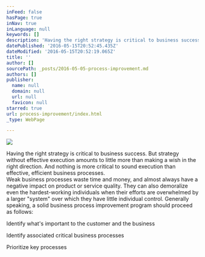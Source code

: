 ```yaml
---
inFeed: false
hasPage: true
inNav: true
inLanguage: null
keywords: []
description: 'Having the right strategy is critical to business success. But strategy without effective execution amounts to little more than making a wish in the right direction. And nothing is more critical to sound execution than effective, efficient business processes.  Weak business processes waste time and money, and almost always have a negative impact on product or service quality. They can also demoralize even the hardest-working individuals when their efforts are overwhelmed by a larger “system” over which they have little individual control. Generally speaking, a solid business process improvement program should proceed as follows: '
datePublished: '2016-05-15T20:52:45.435Z'
dateModified: '2016-05-15T20:52:19.065Z'
title: ''
author: []
sourcePath: _posts/2016-05-05-process-improvement.md
authors: []
publisher:
  name: null
  domain: null
  url: null
  favicon: null
starred: true
url: process-improvement/index.html
_type: WebPage

---
```

![](https://the-grid-user-content.s3-us-west-2.amazonaws.com/ce76b817-b1e7-46fb-b8e1-127e71ca06e2.jpg)

Having the right strategy is critical to business success. But strategy without effective execution amounts to little more than making a wish in the right direction. And nothing is more critical to sound execution than effective, efficient business processes.   
Weak business processes waste time and money, and almost always have a negative impact on product or service quality. They can also demoralize even the hardest-working individuals when their efforts are overwhelmed by a larger "system" over which they have little individual control. Generally speaking, a solid business process improvement program should proceed as follows: 

Identify what's important to the customer and the business

Identify associated critical business processes 

Prioritize key processes